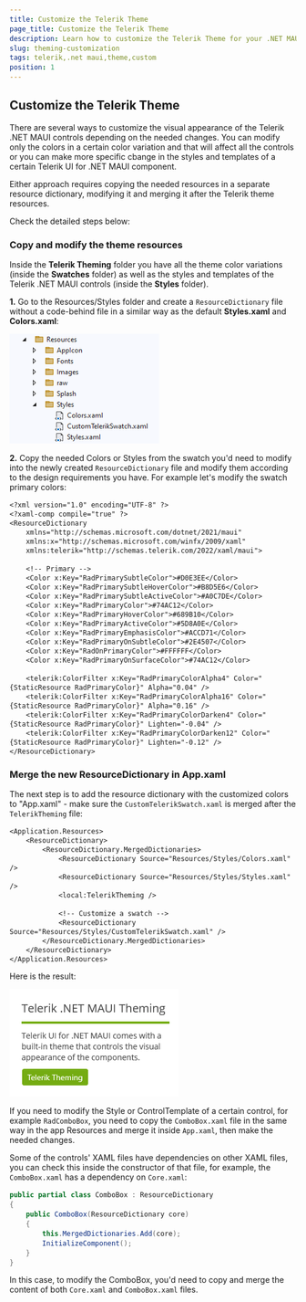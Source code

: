 ```yaml
---
title: Customize the Telerik Theme
page_title: Customize the Telerik Theme
description: Learn how to customize the Telerik Theme for your .NET MAUI application and alter the default appearance of the UI for .NET MAUI components.
slug: theming-customization
tags: telerik,.net maui,theme,custom
position: 1
---
```


## Customize the Telerik Theme

There are several ways to customize the visual appearance of the Telerik .NET MAUI controls depending on the needed changes. You can modify only the colors in a certain color variation and that will affect all the controls or you can make more specific cbange in the styles and templates of a certain Telerik UI for .NET MAUI component.

Either approach requires copying the needed resources in a separate resource dictionary, modifying it and merging it after the Telerik theme resources.

Check the detailed steps below:

### Copy and modify the theme resources

Inside the **Telerik Theming** folder you have all the theme color variations (inside the **Swatches** folder) as well as the styles and templates of the Telerik .NET MAUI controls (inside the **Styles** folder).

**1.** Go to the Resources/Styles folder and create a `ResourceDictionary` file without a code-behind file in a similar way as the default **Styles.xaml** and **Colors.xaml**:

![Telerik .NET MAUI Theming Custom Colors](images/theming-custom-swatch.png)

**2.** Copy the needed Colors or Styles from the swatch you'd need to modify into the newly created `ResourceDictionary` file and modify them according to the design requirements you have. For example let's modify the swatch primary colors:

```XAML
<?xml version="1.0" encoding="UTF-8" ?>
<?xaml-comp compile="true" ?>
<ResourceDictionary 
    xmlns="http://schemas.microsoft.com/dotnet/2021/maui"
    xmlns:x="http://schemas.microsoft.com/winfx/2009/xaml"
    xmlns:telerik="http://schemas.telerik.com/2022/xaml/maui">

    <!-- Primary -->
    <Color x:Key="RadPrimarySubtleColor">#D0E3EE</Color>
    <Color x:Key="RadPrimarySubtleHoverColor">#B8D5E6</Color>
    <Color x:Key="RadPrimarySubtleActiveColor">#A0C7DE</Color>
    <Color x:Key="RadPrimaryColor">#74AC12</Color>
    <Color x:Key="RadPrimaryHoverColor">#689B10</Color>
    <Color x:Key="RadPrimaryActiveColor">#5D8A0E</Color>
    <Color x:Key="RadPrimaryEmphasisColor">#ACCD71</Color>
    <Color x:Key="RadPrimaryOnSubtleColor">#2E4507</Color>
    <Color x:Key="RadOnPrimaryColor">#FFFFFF</Color>
    <Color x:Key="RadPrimaryOnSurfaceColor">#74AC12</Color>

    <telerik:ColorFilter x:Key="RadPrimaryColorAlpha4" Color="{StaticResource RadPrimaryColor}" Alpha="0.04" />
    <telerik:ColorFilter x:Key="RadPrimaryColorAlpha16" Color="{StaticResource RadPrimaryColor}" Alpha="0.16" />
    <telerik:ColorFilter x:Key="RadPrimaryColorDarken4" Color="{StaticResource RadPrimaryColor}" Lighten="-0.04" />
    <telerik:ColorFilter x:Key="RadPrimaryColorDarken12" Color="{StaticResource RadPrimaryColor}" Lighten="-0.12" />
</ResourceDictionary>
```

### Merge the new ResourceDictionary in App.xaml

The next step is to add the resource dictionary with the customized colors to "App.xaml" - make sure the `CustomTelerikSwatch.xaml` is merged after the `TelerikTheming` file:

```XAML
<Application.Resources>
    <ResourceDictionary>
        <ResourceDictionary.MergedDictionaries>
            <ResourceDictionary Source="Resources/Styles/Colors.xaml" />
            <ResourceDictionary Source="Resources/Styles/Styles.xaml" />
            <local:TelerikTheming />

            <!-- Customize a swatch -->
            <ResourceDictionary Source="Resources/Styles/CustomTelerikSwatch.xaml" />
        </ResourceDictionary.MergedDictionaries>
    </ResourceDictionary>
</Application.Resources>
```

Here is the result:

![Telerik .NET MAUI Theming Custom Colors](images/telerik-theming-customized.png)

If you need to modify the Style or ControlTemplate of a certain control, for example `RadComboBox`, you need to copy the `ComboBox.xaml` file in the same way in the app Resources and merge it inside `App.xaml`, then make the needed changes.

Some of the controls' XAML files have dependencies on other XAML files, you can check this inside the constructor of that file, for example, the `ComboBox.xaml` has a dependency on `Core.xaml`:

```C#
public partial class ComboBox : ResourceDictionary
{
	public ComboBox(ResourceDictionary core)
	{
		this.MergedDictionaries.Add(core);
		InitializeComponent();
	}
}
```

In this case, to modify the ComboBox, you'd need to copy and merge the content of both `Core.xaml` and `ComboBox.xaml` files.